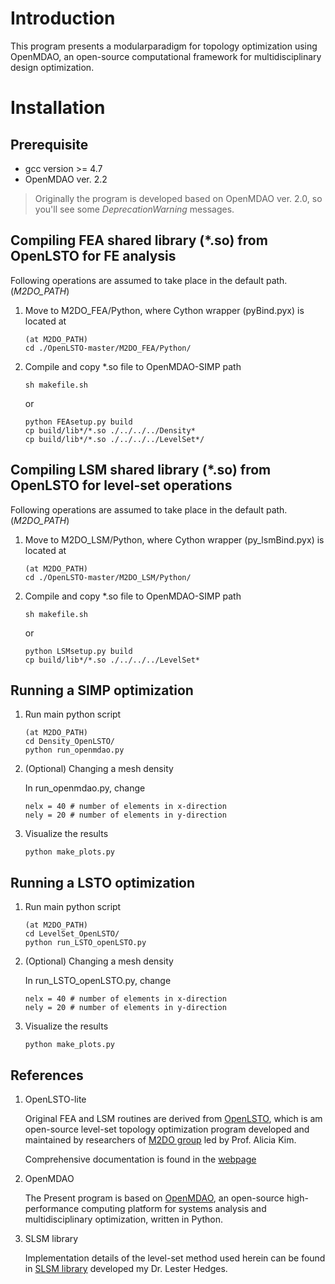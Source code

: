 # Introduction
This program presents a modularparadigm for topology optimization using OpenMDAO, an open-source computational framework for multidisciplinary design optimization.

# Installation 

## Prerequisite

* gcc version >= 4.7 
* OpenMDAO ver. 2.2
> Originally the program is developed based on OpenMDAO ver. 2.0, so you'll see some *DeprecationWarning* messages.

## Compiling FEA shared library (*.so) from OpenLSTO for FE analysis 

Following operations are assumed to take place in the default path. (*M2DO_PATH*)

1. Move to M2DO_FEA/Python, where Cython wrapper (pyBind.pyx) is located at

    ```
    (at M2DO_PATH)
    cd ./OpenLSTO-master/M2DO_FEA/Python/
    ```

3. Compile and copy *.so file to OpenMDAO-SIMP path
    ```
    sh makefile.sh 
    ```
    or 
    ```
    python FEAsetup.py build
    cp build/lib*/*.so ./../../../Density*
    cp build/lib*/*.so ./../../../LevelSet*/ 
    ```

## Compiling LSM shared library (*.so) from OpenLSTO for level-set operations 

Following operations are assumed to take place in the default path. (*M2DO_PATH*)

1. Move to M2DO_LSM/Python, where Cython wrapper (py_lsmBind.pyx) is located at

    ```
    (at M2DO_PATH)
    cd ./OpenLSTO-master/M2DO_LSM/Python/
    ```

2. Compile and copy *.so file to OpenMDAO-SIMP path
    ```
    sh makefile.sh 
    ```
    or 
    ```
    python LSMsetup.py build
    cp build/lib*/*.so ./../../../LevelSet* 
    ```
    
## Running a SIMP optimization

1. Run main python script

    ```
    (at M2DO_PATH)
    cd Density_OpenLSTO/
    python run_openmdao.py
    ```

4. (Optional) Changing a mesh density

    In run_openmdao.py, change 

    ```
    nelx = 40 # number of elements in x-direction
    nely = 20 # number of elements in y-direction
    ```

5. Visualize the results

    ```
    python make_plots.py
    ```

## Running a LSTO optimization

1. Run main python script

    ```
    (at M2DO_PATH)
    cd LevelSet_OpenLSTO/
    python run_LSTO_openLSTO.py
    ```

4. (Optional) Changing a mesh density

    In run_LSTO_openLSTO.py, change 

    ```
    nelx = 40 # number of elements in x-direction
    nely = 20 # number of elements in y-direction
    ```

5. Visualize the results

    ```
    python make_plots.py
    ```
## References

1. OpenLSTO-lite

    Original FEA and LSM routines are derived from [OpenLSTO](https://github.com/M2DOLab/OpenLSTO-lite), which is am open-source level-set topology optimization program developed and maintained by researchers of [M2DO group](http://m2do.ucsd.edu/) led by Prof. Alicia Kim.

    Comprehensive documentation is found in the [webpage](http://m2do.ucsd.edu/software/)

2. OpenMDAO

    The Present program is based on [OpenMDAO](http://openmdao.org/), an open-source high-performance computing platform for systems analysis and multidisciplinary optimization, written in Python. 

3. SLSM library

    Implementation details of the level-set method used herein can be found in [SLSM library](https://github.com/lohedges/slsm) developed my Dr. Lester Hedges. 
